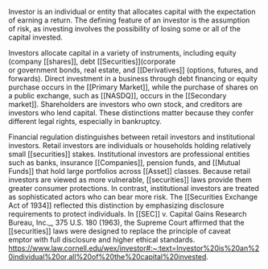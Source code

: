 Investor is an individual or entity that allocates capital with the expectation of earning a return. The defining feature of an investor is the assumption of risk, as investing involves the possibility of losing some or all of the capital invested.

Investors allocate capital in a variety of instruments, including equity (company [[shares]], debt [[Securities]](corporate or government bonds, real estate, and [[Derivatives]] (options, futures, and forwards). Direct investment in a business through debt financing or equity purchase occurs in the [[Primary Market]], while the purchase of shares on a public exchange, such as [[NASDQ]], occurs in the [[Secondary market]]. Shareholders are investors who own stock, and creditors are investors who lend capital. These distinctions matter because they confer different legal rights, especially in bankruptcy.

Financial regulation distinguishes between retail investors and institutional investors. Retail investors are individuals or households holding relatively small [[securities]] stakes. Institutional investors are professional entities such as banks, insurance [[Companies]], pension funds, and [[Mutual Funds]] that hold large portfolios across [[Asset]] classes. Because retail investors are viewed as more vulnerable, [[securities]] laws provide them greater consumer protections. In contrast, institutional investors are treated as sophisticated actors who can bear more risk. The [[Securities Exchange Act of 1934]] reflected this distinction by emphasizing disclosure requirements to protect individuals. In [[SEC]] v. Capital Gains Research Bureau, Inc._, 375 U.S. 180 (1963), the Supreme Court affirmed that the [[securities]] laws were designed to replace the principle of caveat emptor with full disclosure and higher ethical standards.
https://www.law.cornell.edu/wex/investor#:~:text=Investor%20is%20an%20individual%20or,all%20of%20the%20capital%20invested.
